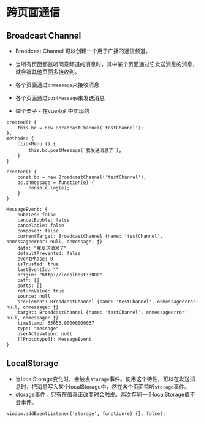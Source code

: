 # 跨页面通信

## Broadcast Channel
- Braodcast Channel 可以创建一个用于广播的通信频道。

- 当所有页面都监听同意频道的消息时，其中某个页面通过它发送消息的消息，就会被其他页面多接收到。

- 各个页面通过`onmessage`来接收消息

- 各个页面通过`postMessage`来发送消息

- 举个栗子  - 在vue页面中实现的
```A.vue
created() {
    this.bc = new BoradcastChannel('testChannel');
},
methods: {
    clickMenu () {
        this.bc.postMessage(`我发送消息了`);
    }
}
```
```B.vue
created() {
    const bc = new BroadcastChannel('testChannel');
    bc.onmessage = function(e) {
        console.log(e);
    }
}
```
``` 打印结果
MessageEvent: {
    bubbles: false
    cancelBubble: false
    cancelable: false
    composed: false
    currentTarget: BroadcastChannel {name: 'testChannel', onmessageerror: null, onmessage: ƒ}
    data: "我发送消息了"
    defaultPrevented: false
    eventPhase: 0
    isTrusted: true
    lastEventId: ""
    origin: "http://localhost:8080"
    path: []
    ports: []
    returnValue: true
    source: null
    srcElement: BroadcastChannel {name: 'testChannel', onmessageerror: null, onmessage: ƒ}
    target: BroadcastChannel {name: 'testChannel', onmessageerror: null, onmessage: ƒ}
    timeStamp: 53653.90000000037
    type: "message"
    userActivation: null
    [[Prototype]]: MessageEvent
}
```

## LocalStorage
- 当localStorage变化时，会触发`storage`事件。使用这个特性，可以在发送消息时，把消息写入某个localStorage中，然在各个页面监听`storage`事件。
- storage事件，只有在值真正改变时会触发。两次存同一个localStorage值不会事件。
```
window.addEventListener('storage', function(e) {}, false);
```